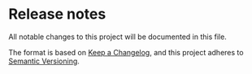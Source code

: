 <!--
SPDX-FileCopyrightText: 2015-2019 Tailordev
SPDX-FileCopyrightText: 2020 The tt Authors

SPDX-License-Identifier: GPL-3.0-or-later
SPDX-License-Identifier: MIT
-->

# Release notes

All notable changes to this project will be documented in this file.

The format is based on [Keep a Changelog](https://keepachangelog.com/en/1.0.0/),
and this project adheres to [Semantic Versioning](https://semver.org/spec/v2.0.0.html).

